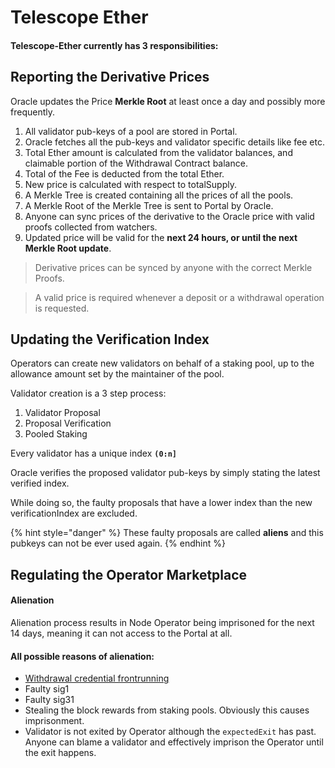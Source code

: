 # Telescope Ether

#### Telescope-Ether currently has 3 responsibilities:

## Reporting the Derivative Prices

Oracle updates the Price **Merkle Root** at least once a day and possibly more frequently.

1. All validator pub-keys of a pool are stored in Portal.
2. Oracle fetches all the pub-keys and validator specific details like fee etc.
3. Total Ether amount is calculated from the validator balances, and claimable portion of the Withdrawal Contract balance.
4. Total of the Fee is deducted from the total Ether.
5. New price is calculated with respect to totalSupply.
6. A Merkle Tree is created containing all the prices of all the pools.
7. A Merkle Root of the Merkle Tree is sent to Portal by Oracle.
8. Anyone can sync prices of the derivative to the Oracle price with valid proofs collected from watchers.
9. Updated price will be valid for the **next 24 hours, or until the next Merkle Root update**.

> Derivative prices can be synced by anyone with the correct Merkle Proofs.&#x20;

> A valid price is required whenever a deposit or a withdrawal operation is requested.

## Updating the Verification Index

Operators can create new validators on behalf of a staking pool, up to the allowance amount set by the maintainer of the pool.

Validator creation is a 3 step process:

1. Validator Proposal
2. Proposal Verification
3. Pooled Staking

Every validator has a unique index **`(0:n]`**

Oracle verifies the proposed validator pub-keys by simply stating the latest verified index.&#x20;

While doing so, the faulty proposals that have a lower index than the new verificationIndex are excluded.

{% hint style="danger" %}
These faulty proposals are called **aliens** and this pubkeys can not be ever used again.
{% endhint %}

## Regulating the Operator Marketplace

#### Alienation

Alienation process results in Node Operator being imprisoned for the next 14 days, meaning it can not access to the Portal at all.

#### All possible reasons of alienation:

* [Withdrawal credential frontrunning](https://bit.ly/3Tkc6UC)
* Faulty sig1
* Faulty sig31
* Stealing the block rewards from staking pools. Obviously this causes imprisonment.
* Validator is not exited by Operator although the `expectedExit` has past. Anyone can blame a validator and effectively imprison the Operator until the exit happens.
